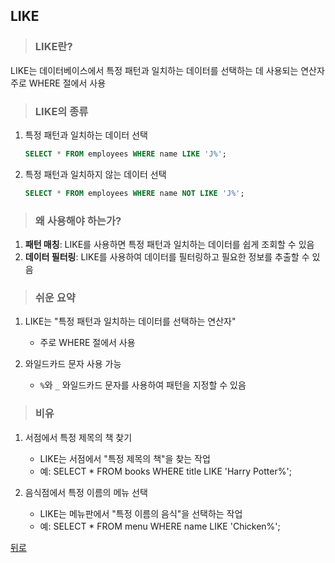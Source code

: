 ## LIKE
> ### LIKE란?
LIKE는 데이터베이스에서 특정 패턴과 일치하는 데이터를 선택하는 데 사용되는 연산자</br>
주로 WHERE 절에서 사용

> ### LIKE의 종류
1. 특정 패턴과 일치하는 데이터 선택
    ```sql
    SELECT * FROM employees WHERE name LIKE 'J%';
    ```

2. 특정 패턴과 일치하지 않는 데이터 선택
    ```sql
    SELECT * FROM employees WHERE name NOT LIKE 'J%';
    ```

> ### 왜 사용해야 하는가?
1. **패턴 매칭**: LIKE를 사용하면 특정 패턴과 일치하는 데이터를 쉽게 조회할 수 있음
2. **데이터 필터링**: LIKE를 사용하여 데이터를 필터링하고 필요한 정보를 추출할 수 있음

> ### 쉬운 요약
1. LIKE는 "특정 패턴과 일치하는 데이터를 선택하는 연산자"
    - 주로 WHERE 절에서 사용

2. 와일드카드 문자 사용 가능
    - `%`와 `_` 와일드카드 문자를 사용하여 패턴을 지정할 수 있음

> ### 비유
1. 서점에서 특정 제목의 책 찾기
    - LIKE는 서점에서 "특정 제목의 책"을 찾는 작업
    - 예: SELECT * FROM books WHERE title LIKE 'Harry Potter%';

2. 음식점에서 특정 이름의 메뉴 선택
    - LIKE는 메뉴판에서 "특정 이름의 음식"을 선택하는 작업
    - 예: SELECT * FROM menu WHERE name LIKE 'Chicken%';

[뒤로](mysql.md)
